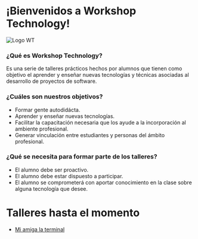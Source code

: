 # ¡Bienvenidos a Workshop Technology!
![Logo WT](http://s5.postimg.org/y0gavif1z/logo_workshop_vf.png)

### ¿Qué es Workshop Technology?
Es una serie de talleres prácticos hechos por alumnos que tienen como objetivo el aprender y enseñar nuevas tecnologías y técnicas asociadas al desarrollo de proyectos de software.   
   
   
### ¿Cuáles son nuestros objetivos?
* Formar gente autodidácta.
* Aprender y enseñar nuevas tecnologías.
* Facilitar la capacitación necesaria que los ayude a la incorporación al ambiente profesional.
* Generar vinculación entre estudiantes y personas del ámbito profesional.   
   
    
### ¿Qué se necesita para formar parte de los talleres?
* El alumno debe ser proactivo.
* El alumno debe estar dispuesto a participar.
* El alumno se comprometerá con aportar conocimiento en la clase sobre alguna tecnología que desee.

# Talleres hasta el momento
* [Mi amiga la terminal](https://github.com/AdrianLeyva/workshop-technology/wiki/Linea-de-comandos)
